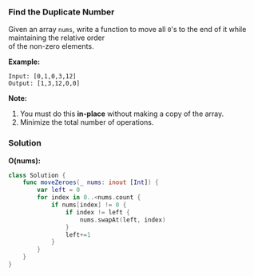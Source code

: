 
### Find the Duplicate Number

Given an array `nums`, write a function to move all `0`'s to the end of it while maintaining the relative order</br> 
of the non-zero elements.

__Example:__
```
Input: [0,1,0,3,12]
Output: [1,3,12,0,0]
```

__Note:__
1. You must do this __in-place__ without making a copy of the array.
2. Minimize the total number of operations.

### Solution
__O(nums):__
```Swift
class Solution {
    func moveZeroes(_ nums: inout [Int]) {
        var left = 0
        for index in 0..<nums.count {
            if nums[index] != 0 {
                if index != left {
                    nums.swapAt(left, index)
                }
                left+=1
            }
        }
    }
}
```